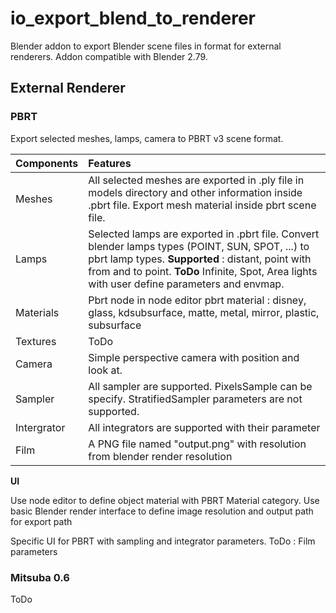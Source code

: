 # io_export_blend_to_renderer

Blender addon to export Blender scene files in format for external renderers. Addon compatible with Blender 2.79.

## External Renderer

### PBRT

Export selected meshes, lamps, camera to PBRT v3 scene format. 

Components  | Features
:-----------|:-----------
Meshes      | All selected meshes are exported in .ply file in models directory and other information inside .pbrt file. Export mesh material inside pbrt scene file.
Lamps       | Selected lamps are exported in .pbrt file. Convert blender lamps types (POINT, SUN, SPOT, ...) to pbrt lamp types. **Supported** : distant, point with from and to point. **ToDo** Infinite, Spot, Area lights with user define parameters and envmap.
Materials   | Pbrt node in node editor pbrt material : disney, glass, kdsubsurface, matte, metal, mirror, plastic, subsurface
Textures    | ToDo
Camera      | Simple perspective camera with position and look at.
Sampler     | All sampler are supported. PixelsSample can be specify. StratifiedSampler  parameters are not supported.
Intergrator | All integrators are supported with their parameter
Film        | A PNG file named "output.png" with resolution from blender render resolution

**UI**

Use node editor to define object material with PBRT Material category. 
Use basic Blender render interface to define image resolution and output path for export path

Specific UI for PBRT with sampling and integrator parameters.
ToDo : Film parameters 

### Mitsuba 0.6

ToDo


